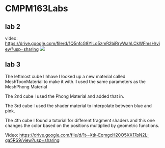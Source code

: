# CMPM163Labs

## **lab 2**
video: https://drive.google.com/file/d/1Q5nfcG8YlLo5zmR2biRryWahLCkWFmsH/view?usp=sharing
![](https://i.imgur.com/0ATLZZV.png)


## **lab 3**
The leftmost cube I hhave I looked up a new material called MeshToonMaterial to make it with. I used the same parameters as the MeshPhong Material

The 2nd cube I used the Phong Material and added that in.

The 3rd cube I used the shader material to interpolate between blue and pink.

The 4th cube I found a tutorial for different fragment shaders and this one changes the color based on the positions multiplied by geometric functions.

Video: https://drive.google.com/file/d/1t--Xtk-EqmgcH20O5XX17pN2L-ga5RS9/view?usp=sharing
